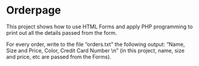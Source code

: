 # Orderpage
This project shows how to use HTML Forms and apply PHP programming to print out all the details passed from the form.


For every order, write to the file “orders.txt” the following output: 
“Name, Size and Price, Color, Credit Card Number \n” (in this project, name, size and price, etc are passed from the Forms). 


